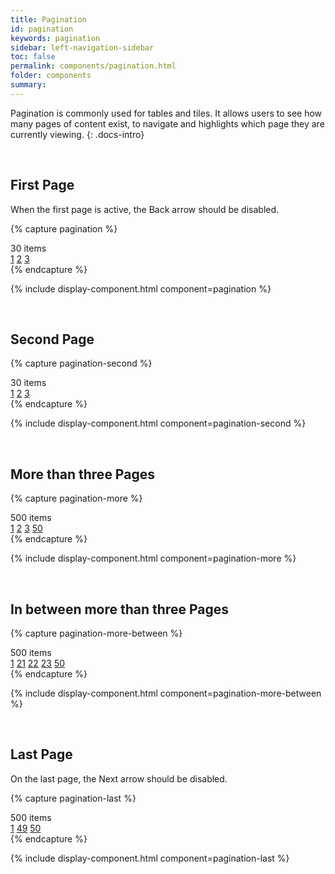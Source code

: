 ```yaml
---
title: Pagination
id: pagination
keywords: pagination
sidebar: left-navigation-sidebar
toc: false
permalink: components/pagination.html
folder: components
summary:
---
```


Pagination is commonly used for tables and tiles. It allows users to see how many pages of content exist, to navigate and highlights which page they are currently viewing.
{: .docs-intro}

<br>

## First Page
When the first page is active, the Back arrow should be disabled.

{% capture pagination %}
<div class="fd-pagination">
  <span class="fd-pagination__total">30 items</span>
  <nav class="fd-pagination__nav">
    <a href="#" class="fd-pagination__link fd-pagination__link--previous" aria-label="Previous"
    aria-disabled="true"></a>
    <a href="#" class="fd-pagination__link" aria-selected="true">1</a>
    <a href="#" class="fd-pagination__link">2</a>
    <a href="#" class="fd-pagination__link">3</a>
    <a href="#" class="fd-pagination__link fd-pagination__link--next" aria-label="Next"
    aria-disabled="false"></a>
  </nav>
</div>
{% endcapture %}

{% include display-component.html component=pagination %}

<br>

## Second Page

{% capture pagination-second %}
<div class="fd-pagination">
  <span class="fd-pagination__total">30 items</span>
  <nav class="fd-pagination__nav">
    <a href="#" class="fd-pagination__link fd-pagination__link--previous" aria-label="Previous"
    aria-disabled="false"></a>
    <a href="#" class="fd-pagination__link">1</a>
    <a href="#" class="fd-pagination__link" aria-selected="true">2</a>
    <a href="#" class="fd-pagination__link">3</a>
    <a href="#" class="fd-pagination__link fd-pagination__link--next" aria-label="Next"
    aria-disabled="false"></a>
  </nav>
</div>
{% endcapture %}

{% include display-component.html component=pagination-second %}

<br>

## More than three Pages

{% capture pagination-more %}
<div class="fd-pagination">
  <span class="fd-pagination__total">500 items</span>
  <nav class="fd-pagination__nav">
    <a href="#" class="fd-pagination__link fd-pagination__link--previous" aria-label="Previous"
    aria-disabled="false"></a>
    <a href="#" class="fd-pagination__link">1</a>
    <a href="#" class="fd-pagination__link" aria-selected="true">2</a>
    <a href="#" class="fd-pagination__link">3</a>
    <span class="fd-pagination__link fd-pagination__link--more" role="presentation"></span>
    <a href="#" class="fd-pagination__link">50</a>
    <a href="#" class="fd-pagination__link fd-pagination__link--next" aria-label="Next"
    aria-disabled="false"></a>
  </nav>
</div>
{% endcapture %}

{% include display-component.html component=pagination-more %}

<br>

## In between more than three Pages

{% capture pagination-more-between %}
<div class="fd-pagination">
  <span class="fd-pagination__total">500 items</span>
  <nav class="fd-pagination__nav">
    <a href="#" class="fd-pagination__link fd-pagination__link--previous" aria-label="Previous"
    aria-disabled="false"></a>
    <a href="#" class="fd-pagination__link">1</a>
    <span class="fd-pagination__link fd-pagination__link--more" role="presentation"></span>
    <a href="#" class="fd-pagination__link">21</a>
    <a href="#" class="fd-pagination__link" aria-selected="true">22</a>
    <a href="#" class="fd-pagination__link">23</a>
    <span class="fd-pagination__link fd-pagination__link--more" role="presentation"></span>
    <a href="#" class="fd-pagination__link">50</a>
    <a href="#" class="fd-pagination__link fd-pagination__link--next" aria-label="Next"
    aria-disabled="false"></a>
  </nav>
</div>
{% endcapture %}

{% include display-component.html component=pagination-more-between %}

<br>

## Last Page
On the last page, the Next arrow should be disabled.

{% capture pagination-last %}
<div class="fd-pagination">
  <span class="fd-pagination__total">500 items</span>
  <nav class="fd-pagination__nav">
    <a href="#" class="fd-pagination__link fd-pagination__link--previous" aria-label="Previous"
    aria-disabled="false"></a>
    <a href="#" class="fd-pagination__link">1</a>
    <span class="fd-pagination__link fd-pagination__link--more" role="presentation"></span>
    <a href="#" class="fd-pagination__link">49</a>
    <a href="#" class="fd-pagination__link" aria-selected="true">50</a>
    <a href="#" class="fd-pagination__link fd-pagination__link--next" aria-label="Next"
    aria-disabled="true"></a>
  </nav>
</div>
{% endcapture %}

{% include display-component.html component=pagination-last %}
